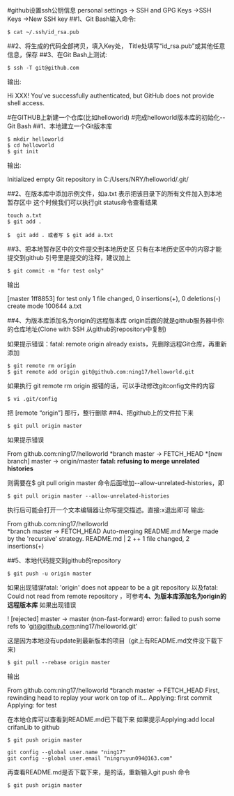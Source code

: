#github设置ssh公钥信息
personal settings -> SSH and GPG Keys ->SSH Keys ->New SSH key
##1、Git Bash输入命令:
```
$ cat ~/.ssh/id_rsa.pub
```
##2、将生成的代码全部拷贝，填入Key处， Title处填写“id_rsa.pub”或其他任意信息，保存
##3、在Git Bash上测试:
```
$ ssh -T git@github.com
```
输出:
>
Hi XXX! You've successfully authenticated, but GitHub does not provide shell access.

#在GITHUB上新建一个仓库(比如helloworld)
#完成helloworld版本库的初始化--Git Bash
##1、本地建立一个Git版本库
```
$ mkdir helloworld
$ cd helloworld
$ git init
```
输出:
>
Initialized empty Git repository in C:/Users/NRY/helloworld/.git/

##2、在版本库中添加示例文件，如a.txt
表示把该目录下的所有文件加入到本地暂存区中
这个时候我们可以执行git status命令查看结果
```
touch a.txt
$ git add .        
```
`$  git add . 或者写 $ git add a.txt` 

##3、把本地暂存区中的文件提交到本地历史区
只有在本地历史区中的内容才能提交到github
引号里是提交的注释，建议加上
```
$ git commit -m "for test only"
```
输出
>
[master 1ff8853] for test only
 1 file changed, 0 insertions(+), 0 deletions(-)
 create mode 100644 a.txt

##4、为版本库添加名为origin的远程版本库
origin后面的就是github服务器中你的仓库地址(Clone with SSH  从github的repository中复制)

如果提示错误：fatal: remote origin already exists，先删除远程Git仓库，再重新添加
```
$ git remote rm origin
$ git remote add origin git@github.com:ning17/helloworld.git
```
如果执行 git remote rm origin 报错的话，可以手动修改gitconfig文件的内容
```
$ vi .git/config
```
把 [remote “origin”] 那行，整行删除
##4、把github上的文件拉下来
```
$ git pull origin master
```
如果提示错误
>
From github.com:ning17/helloworld
 *branch            master     -> FETCH_HEAD
 *[new branch]      master     -> origin/master
**fatal: refusing to merge unrelated histories**

则需要在$ git pull origin master 命令后面增加--allow-unrelated-histories，即
```
$ git pull origin master --allow-unrelated-histories
```
执行后可能会打开一个文本编辑器让你写提交描述。直接:x退出即可
输出:
>
From github.com:ning17/helloworld  
 *branch            master     -> FETCH_HEAD Auto-merging README.md
Merge made by the 'recursive' strategy.
 README.md | 2 ++
 1 file changed, 2 insertions(+)

##5、本地代码提交到github的repository
```
$ git push -u origin master
```
如果出现错误fatal: 'origin' does not appear to be a git repository  以及fatal: Could not read from remote repository ，可参考**4、为版本库添加名为origin的远程版本库**
如果出现错误
>
 ! [rejected]        master -> master (non-fast-forward)
error: failed to push some refs to 'git@github.com:ning17/helloworld.git'

这是因为本地没有update到最新版本的项目（git上有README.md文件没下载下来)
```
$ git pull --rebase origin master
```
输出
>
From github.com:ning17/helloworld
 *branch            master     -> FETCH_HEAD
First, rewinding head to replay your work on top of it...
Applying: first commit
Applying: for test

在本地仓库可以查看到README.md已下载下来
如果提示Applying:add local crifanLib to github
```
$ git push origin master
```
```
git config --global user.name "ning17"
git config --global user.email "ningruyun094@163.com"
```
再查看README.md是否下载下来，是的话，重新输入git push 命令
```
$ git push origin master
```